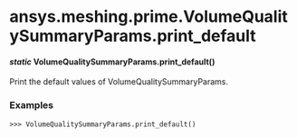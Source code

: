 # ansys.meshing.prime.VolumeQualitySummaryParams.print_default

#### *static* VolumeQualitySummaryParams.print_default()

Print the default values of VolumeQualitySummaryParams.

### Examples

```pycon
>>> VolumeQualitySummaryParams.print_default()
```

<!-- !! processed by numpydoc !! -->
